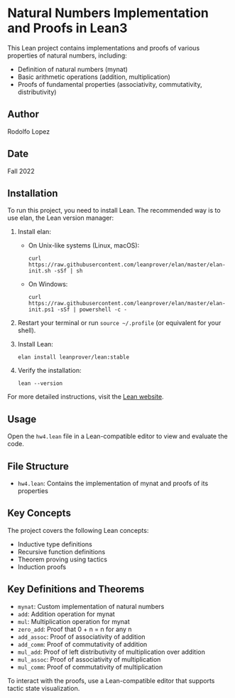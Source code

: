 # Natural Numbers Implementation and Proofs in Lean3

This Lean project contains implementations and proofs of various properties of natural numbers, including:

- Definition of natural numbers (mynat)
- Basic arithmetic operations (addition, multiplication)
- Proofs of fundamental properties (associativity, commutativity, distributivity)

## Author

Rodolfo Lopez

## Date

Fall 2022

## Installation

To run this project, you need to install Lean. The recommended way is to use elan, the Lean version manager:

1. Install elan:

   - On Unix-like systems (Linux, macOS):
     ```
     curl https://raw.githubusercontent.com/leanprover/elan/master/elan-init.sh -sSf | sh
     ```
   - On Windows:
     ```
     curl https://raw.githubusercontent.com/leanprover/elan/master/elan-init.ps1 -sSf | powershell -c -
     ```

2. Restart your terminal or run `source ~/.profile` (or equivalent for your shell).

3. Install Lean:

   ```
   elan install leanprover/lean:stable
   ```

4. Verify the installation:
   ```
   lean --version
   ```

For more detailed instructions, visit the [Lean website](https://leanprover.github.io/lean4/doc/setup.html).

## Usage

Open the `hw4.lean` file in a Lean-compatible editor to view and evaluate the code.

## File Structure

- `hw4.lean`: Contains the implementation of mynat and proofs of its properties

## Key Concepts

The project covers the following Lean concepts:

- Inductive type definitions
- Recursive function definitions
- Theorem proving using tactics
- Induction proofs

## Key Definitions and Theorems

- `mynat`: Custom implementation of natural numbers
- `add`: Addition operation for mynat
- `mul`: Multiplication operation for mynat
- `zero_add`: Proof that 0 + n = n for any n
- `add_assoc`: Proof of associativity of addition
- `add_comm`: Proof of commutativity of addition
- `mul_add`: Proof of left distributivity of multiplication over addition
- `mul_assoc`: Proof of associativity of multiplication
- `mul_comm`: Proof of commutativity of multiplication

To interact with the proofs, use a Lean-compatible editor that supports tactic state visualization.
